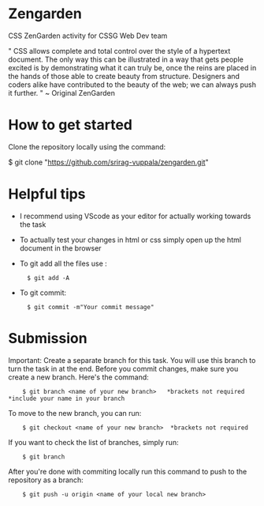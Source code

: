 # Zengarden
CSS ZenGarden activity for CSSG Web Dev team

" CSS allows complete and total control over the style of a hypertext document. The only way this can be illustrated in a way that gets people excited is by demonstrating what it can truly be, once the reins are placed in the hands of those able to create beauty from structure. Designers and coders alike have contributed to the beauty of the web; we can always push it further. " ~ Original ZenGarden 

# How to get started
Clone the repository locally using the command:

$ git clone "https://github.com/srirag-vuppala/zengarden.git"

# Helpful tips

- I recommend using VScode as your editor for actually working towards the task

- To actually test your changes in html or css simply open up the html document in the browser

- To git add all the files use :

        $ git add -A

- To git commit:

        $ git commit -m"Your commit message"

# Submission 

Important: Create a separate branch for this task. You will use this branch to turn the task in at the end. Before you commit changes, make sure you create a new branch. Here's the command:

        $ git branch <name of your new branch>   *brackets not required *include your name in your branch

To move to the new branch, you can run:

        $ git checkout <name of your new branch>  *brackets not required

If you want to check the list of branches, simply run:

        $ git branch

After you're done with commiting locally run this command to push to the repository as a branch:

        $ git push -u origin <name of your local new branch>

